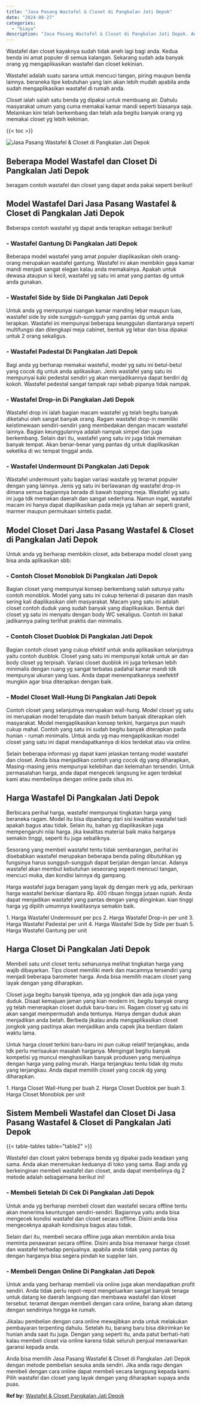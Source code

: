 ```yaml
---
title: "Jasa Pasang Wastafel & Closet di Pangkalan Jati Depok"
date: "2024-08-27"
categories: 
  - "biaya"
description: "Jasa Pasang Wastafel & Closet di Pangkalan Jati Depok. Anda bisa memilih Jasa Pasang Wastafel & Closet di Pangkalan Jati Depok dengan metode pembelian sesuka..."
---
```


Wastafel dan closet kayaknya sudah tidak aneh lagi bagi anda. Kedua benda ini amat populer di semua kalangan. Sekarang sudah ada banyak orang yg mengaplikasikan wastafel dan closet kekinian.

Wastafel adalah suatu sarana untuk mencuci tangan, piring maupun benda lainnya. beraneka tipe kebutuhan yang lain akan lebih mudah apabila anda sudah mengaplikasikan wastafel di rumah anda.

Closet ialah salah satu benda yg dipakai untuk membuang air. Dahulu masyarakat umum yang cuma memakai kamar mandi seperti biasanya saja. Melainkan kini telah berkembang dan telah ada begitu banyak orang yg memakai closet yg lebih kekinian.

{{< toc >}}

![Jasa Pasang Wastafel & Closet di Pangkalan Jati Depok](/images/wastafel-closet-murah49.png)

## Beberapa Model Wastafel dan Closet Di Pangkalan Jati Depok

beragam contoh wastafel dan closet yang dapat anda pakai seperti berikut!

## Model Wastafel Dari Jasa Pasang Wastafel & Closet di Pangkalan Jati Depok

Beberapa contoh wastafel yg dapat anda terapkan sebagai berikut!

### \- Wastafel Gantung Di Pangkalan Jati Depok

Beberapa model wastafel yang amat populer diaplikasikan oleh orang-orang merupakan wastafel gantung. Wastafel ini akan membikin gaya kamar mandi menjadi sangat elegan kalau anda memakainya. Apakah untuk dewasa ataupun si kecil, wastafel yg satu ini amat yang pantas dg untuk anda gunakan.

### \- Wastafel Side by Side Di Pangkalan Jati Depok

Untuk anda yg mempunyai ruangan kamar manding lebar maupun luas, wastafel side by side sungguh-sungguh yang pantas dg untuk anda terapkan. Wastafel ini mempunyai beberapa keunggulan diantaranya seperti multifungsi dan dilengkapi meja cabinet, bentuk yg lebar dan bisa dipakai untuk 2 orang sekaligus.

### \- Wastafel Padestal Di Pangkalan Jati Depok

Bagi anda yg berharap memakai wasteful, model yg satu ini betul-betul yang cocok dg untuk anda aplikasikan. Jenis wastafel yang satu ini mempunyai kaki pedestal sendiri yg akan menjadikannya dapat berdiri dg kokoh. Wastafel pedestal sangat tampak rapi sebab pipanya tidak nampak.

### \- Wastafel Drop-in Di Pangkalan Jati Depok

Wastafel drop ini ialah bagian macam wastafel yg telah begitu banyak diketahui oleh sangat banyak orang. Ragam wastafel drop-in memiliki keistimewaan sendiri-sendiri yang membedakan dengan macam wastafel lainnya. Bagian keunggulannya adalah nampak simpel dan juga berkembang. Selain dari itu, wastafel yang satu ini juga tidak memakan banyak tempat. Akan benar-benar yang pantas dg untuk diaplikasikan seketika di wc tempat tinggal anda.

### \- Wastafel Undermount Di Pangkalan Jati Depok

Wastafel undermount yaitu bagian variasi wastafe yg teramat populer dengan yang lainnya. Jenis yg satu ini berlawanan dg wastafel drop-in dimana semua bagiannya berada di bawah topping meja. Wastafel yg satu ini juga tdk memakan daerah dan sangat sederhana. Namun ingat, wastafel macam ini hanya dapat diaplikasikan pada meja yg tahan air seperti granit, marmer maupun permukaan sintetis padat.

## Model Closet Dari Jasa Pasang Wastafel & Closet di Pangkalan Jati Depok

Untuk anda yg berharap membikin closet, ada beberapa model closet yang bisa anda aplikasikan sbb:

### \- Contoh Closet Monoblok Di Pangkalan Jati Depok

Bagian closet yang mempunyai konsep berkembang salah satunya yaitu contoh monoblok. Model yang satu ini cukup terkenal di pasaran dan masih sering kali diaplikasikan oleh masyarakat. Macam yang satu ini adalah closet contoh duduk yang sudah banyak yang diaplikasikan. Bentuk dari closet yg satu ini menyatu dengan body WC sekaligus. Contoh ini bakal jadikannya paling terlihat praktis dan minimalis.

### \- Contoh Closet Duoblok Di Pangkalan Jati Depok

Bagian contoh closet yang cukup efektif untuk anda aplikasikan selanjutnya yaitu contoh duoblok. Closet yang satu ini mempunyai kotak untuk air dan body closet yg terpisah. Variasi closet duoblok ini juga terkesan lebih minimalis dengan ruang yg sangat terbatas padahal kamar mandi tdk mempunyai ukuran yang luas. Anda dapat menempatkannya seefektif mungkin agar bisa diterapkan dengan baik.

### \- Model Closet Wall-Hung Di Pangkalan Jati Depok

Contoh closet yang selanjutnya merupakan wall-hung. Model closet yg satu ini merupakan model terupdate dan masih belum banyak diterapkan oleh masyarakat. Model mengaplikasikan konsep terkini, harganya pun masih cukup mahal. Contoh yang satu ini sudah begitu banyak diterapkan pada hunian - rumah minimalis. Untuk anda yg mau mengaplikasikan model closet yang satu ini dapat mendapatkannya di kios terdekat atau via online.

Selain beberapa informasi yg dapat kami jelaskan tentang model wastafel dan closet. Anda bisa menjadikan contoh yang cocok dg yang diharapkan, Masing-masing jenis mempunyai kelebihan dan kelemahan tersendiri. Untuk permasalahan harga, anda dapat mengecek langsung ke agen terdekat kami atau membelinya dengan online pada situs ini.

## Harga Wastafel Di Pangkalan Jati Depok

Berbicara perihal harga, wastafel mempunyai tingkatan harga yang beraneka ragam. Model itu bisa dipandang dari sisi kwalitas wastafel tadi apakah bagus atau tidak. Selain itu, bahan yg diaplikasikan juga mempengaruhi nilai harga. jika kwalitas material baik maka harganya semakin tinggi, seperti itu juga sebaliknya.

Sesorang yang membeli wastafel tentu tidak sembarangan, perihal ini disebabkan wastafel merupakan beberapa benda paling dibutuhkan yg fungsinya harus sungguh-sungguh dapat berjalan dengan lancar. Adanya wastafel akan membut kebutuhan seseorang seperti mencuci tangan, mencuci muka, dan kondisi lainnya dg gampang.

Harga wastafel juga beragam yang layak dg dengan merk yg ada, perkiraan harga wastafel berkisar diantara Rp. 400 ribuan hingga jutaan rupiah. Anda dapat menjadikan wastafel yang pantas dengan yang diinginkan. kian tinggi harga yg dipilih umumnya kwalitasnya semakin baik.

1\. Harga Wastafel Undermount per pcs 2. Harga Wastafel Drop-in per unit 3. Harga Wastafel Padestal per unit 4. Harga Wastafel Side by Side per buah 5. Harga Wastafel Gantung per unit

## Harga Closet Di Pangkalan Jati Depok

Membeli satu unit closet tentu seharusnya melihat tingkatan harga yang wajib dibayarkan. Tips closet memiliki merk dan macamnya tersendiri yang menjadi beberapa barometer harga. Anda bisa memilih macam closet yang layak dengan yang diharapkan.

Closet juga begitu banyak tipenya, ada yg jongkok dan ada juga yang duduk. Disaat kemajuan jaman yang kian modern ini, begitu banyak orang yg telah menerapkan closet duduk baru-baru ini. Ragam closet yg satu ini akan sangat mempermudah anda tentunya. Hanya dengan duduk akan menjadikan anda betah. Berbeda jikalau anda mengaplikasikan closet jongkok yang pastinya akan menjadikan anda capek jika berdiam dalam waktu lama.

Untuk harga closet terkini baru-baru ini pun cukup relatif terjangkau, anda tdk perlu merisaukan masalah harganya. Mengingat begitu banyak kompetisi yg muncul menghasilkan banyak produsen yang menjualnya dengan harga yang paling murah. Harga terjangkau tentu tidak dg mutu yang terjangkau. Anda dapat memilih closet yang cocok dg yang diharapkan.

1\. Harga Closet Wall-Hung per buah 2. Harga Closet Duoblok per buah 3. Harga Closet Monoblok per unit

## Sistem Membeli Wastafel dan Closet Di Jasa Pasang Wastafel & Closet di Pangkalan Jati Depok

{{< table-tables table="table2" >}}

Wastafel dan closet yakni beberapa benda yg dipakai pada keadaan yang sama. Anda akan menemukan keduanya di toko yang sama. Bagi anda yg berkeinginan membeli wastafel dan closet, anda dapat membelinya dg 2 metode adalah sebagaimana berikut ini!

### \- Membeli Setelah Di Cek Di Pangkalan Jati Depok

Untuk anda yg berharap membeli closet dan wastafel secara offline tentu akan menerima keuntungan sendiri-sendiri. Bagiannya yaitu anda bisa mengecek kondisi wastafel dan closet secara offline. Disini anda bisa mengeceknya apakah kondisinya bagus atau tidak.

Selain dari itu, membeli secara offline juga akan membikin anda bisa meminta penawaran secara offline. Disini anda bisa menawar harga closet dan wastafel terhadap penjualnya. apabila anda tidak yang pantas dg dengan harganya bisa segera pindah ke supplier lain.

### \- Membeli Dengan Online Di Pangkalan Jati Depok

Untuk anda yang berharap membeli via online juga akan mendapatkan profit sendiri. Anda tidak perlu repot-repot mengeluarkan sangat banyak tenaga untuk datang ke daerah langsung dan membawa wastafel dan kloset tersebut. teramat dengan membeli dengan cara online, barang akan datang dengan sendirinya hingga ke rumah.

Jikalau pembelian dengan cara online mewajibkan anda untuk melakukan pembayaran terpenting dahulu. Setelah itu, barang baru bisa dikirimkan ke hunian anda saat itu juga. Dengan yang seperti itu, anda patut berhati-hati kalau membeli closet via online karena tidak seluruh penjual menawarkan garansi kepada anda.

Anda bisa memilih Jasa Pasang Wastafel & Closet di Pangkalan Jati Depok dengan metode pembelian sesuka anda sendiri. Jika anda ragu dengan membeli dengan cara online dapat membeli secara langsung kepada kami. Pilih wastafel dan closet yang layak dengan yang diharapkan supaya anda puas.

**Ref by:** [Wastafel & Closet Pangkalan Jati Depok](https://id.wikipedia.org/wiki/Wastafel)
